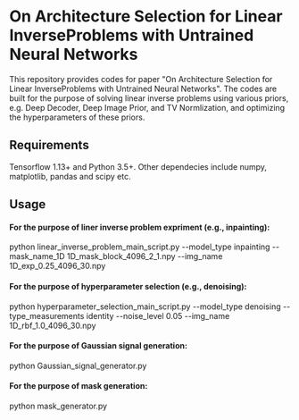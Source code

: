 # On Architecture Selection for Linear InverseProblems with Untrained Neural Networks

This repository provides codes for paper "On Architecture Selection for Linear InverseProblems with Untrained Neural Networks". The codes are built for the purpose of solving linear inverse problems using various priors, e.g. Deep Decoder, Deep Image Prior, and TV Normlization, and optimizing the hyperparameters of these priors. 

## Requirements
Tensorflow 1.13+ and Python 3.5+. Other dependecies include numpy, matplotlib, pandas and scipy etc.

## Usage
#### For the purpose of liner inverse problem expriment (e.g., inpainting):

python linear_inverse_problem_main_script.py --model_type inpainting --mask_name_1D 1D_mask_block_4096_2_1.npy --img_name 1D_exp_0.25_4096_30.npy

#### For the purpose of hyperparameter selection (e.g., denoising):

python hyperparameter_selection_main_script.py --model_type denoising --type_measurements identity --noise_level 0.05 --img_name 1D_rbf_1.0_4096_30.npy

#### For the purpose of Gaussian signal generation:

python Gaussian_signal_generator.py

#### For the purpose of mask generation:

python mask_generator.py


